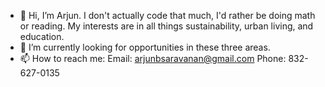 - 👋 Hi, I’m Arjun. I don't actually code that much, I'd rather be doing math or reading. My interests are in all things sustainability, urban living, and education.
- 🌱 I’m currently looking for opportunities in these three areas.
- 📫 How to reach me:
  Email: arjunbsaravanan@gmail.com
  Phone: 832-627-0135
